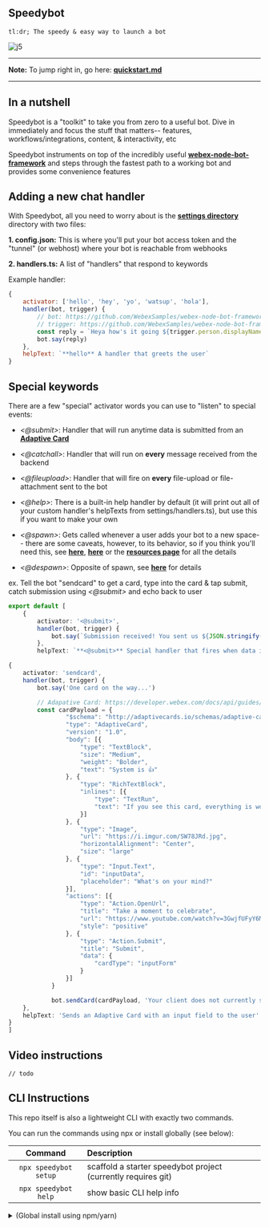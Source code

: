 ## Speedybot

```
tl:dr; The speedy & easy way to launch a bot
```

![j5](https://i.imgur.com/VQoXfHn.gif)

---

**Note:** To jump right in, go here: **[quickstart.md](https://github.com/valgaze/speedybot/blob/master/quickstart.md)**

---

## In a nutshell

Speedybot is a "toolkit" to take you from zero to a useful bot. Dive in immediately and focus the stuff that matters-- features, workflows/integrations, content, & interactivity, etc

Speedybot instruments on top of the incredibly useful **[webex-node-bot-framework](https://github.com/WebexSamples/webex-node-bot-framework)** and steps through the fastest path to a working bot and provides some convenience features

## Adding a new chat handler

With Speedybot, all you need to worry about is the **[settings directory](https://github.com/valgaze/speedybot/tree/master/settings)** directory with two files:

**1. config.json:** This is where you'll put your bot access token and the "tunnel" (or webhost) where your bot is reachable from webhooks

**2. handlers.ts:** A list of "handlers" that respond to keywords

Example handler:

```js
{
	activator: ['hello', 'hey', 'yo', 'watsup', 'hola'],
	handler(bot, trigger) {
		// bot: https://github.com/WebexSamples/webex-node-bot-framework#bot
		// trigger: https://github.com/WebexSamples/webex-node-bot-framework#trigger
		const reply = `Heya how's it going ${trigger.person.displayName}?`
		bot.say(reply)
	},
	helpText: `**hello** A handler that greets the user`
}
```

## Special keywords

There are a few "special" activator words you can use to "listen" to special events:

- *<@submit>*: Handler that will run anytime data is submitted from an **[Adaptive Card](https://developer.webex.com/docs/api/guides/cards)**

- *<@catchall>*: Handler that will run on **every** message received from the backend

- *<@fileupload>*: Handler that will fire on **every** file-upload or file-attachment sent to the bot

- *<@help>*: There is a built-in help handler by default (it will print out all of your custom handler's helpTexts from settings/handlers.ts), but use this if you want to make your own

- *<@spawn>*: Gets called whenever a user adds your bot to a new space-- there are some caveats, however, to its behavior, so if you think you'll need this, see **[here](https://github.com/WebexSamples/webex-node-bot-framework/blob/master/README.md#spawn)**, **[here](https://developer.webex.com/blog/a-deeper-dive-into-the-webex-bot-framework-for-node-js)** or the **[resources page](https://github.com/valgaze/speedybot/blob/master/docs/resources.md)** for all the details

- *<@despawn>*: Opposite of spawn, see **[here](https://github.com/WebexSamples/webex-node-bot-framework/#despawn)** for details

ex. Tell the bot "sendcard" to get a card, type into the card & tap submit, catch submission using *<@submit>* and echo back to user

```ts
export default [
	{
		activator: '<@submit>',
		handler(bot, trigger) {
			bot.say(`Submission received! You sent us ${JSON.stringify(trigger.attachmentAction.inputs)}`)
		},
		helpText: `**<@submit>** Special handler that fires when data is submitted`

{
	activator: 'sendcard',
	handler(bot, trigger) {
		bot.say('One card on the way...')

		// Adapative Card: https://developer.webex.com/docs/api/guides/cards
		const cardPayload = {
				"$schema": "http://adaptivecards.io/schemas/adaptive-card.json",
				"type": "AdaptiveCard",
				"version": "1.0",
				"body": [{
					"type": "TextBlock",
					"size": "Medium",
					"weight": "Bolder",
					"text": "System is 👍"
				}, {
					"type": "RichTextBlock",
					"inlines": [{
						"type": "TextRun",
						"text": "If you see this card, everything is working"
					}]
				}, {
					"type": "Image",
					"url": "https://i.imgur.com/SW78JRd.jpg",
					"horizontalAlignment": "Center",
					"size": "large"
				}, {
					"type": "Input.Text",
					"id": "inputData",
					"placeholder": "What's on your mind?"
				}],
				"actions": [{
					"type": "Action.OpenUrl",
					"title": "Take a moment to celebrate",
					"url": "https://www.youtube.com/watch?v=3GwjfUFyY6M",
					"style": "positive"
				}, {
					"type": "Action.Submit",
					"title": "Submit",
					"data": {
						"cardType": "inputForm"
					}
				}]
			}

			bot.sendCard(cardPayload, 'Your client does not currently support Adaptive Cards')
	},
	helpText: 'Sends an Adaptive Card with an input field to the user'
}
]
```

</details>

## Video instructions

```
// todo
```

## CLI Instructions

This repo itself is also a lightweight CLI with exactly two commands.

You can run the commands using npx or install globally (see below):

|         **Command**         |**Description**                                                                                     |
| :-------------------------: | :-------------------------------------------------------------------------------------------------- |
| `npx speedybot setup`  			| scaffold a starter speedybot project (currently requires git) |
| `npx speedybot help` 				| show basic CLI help info |


<details><summary>(Global install using npm/yarn)</summary>

Rather than using **[npx](https://docs.npmjs.com/cli/v7/commands/npx)**, you can perform a global install which install speedybot to your path

```sh
npm i -g speedybot

yarn global add speedybot
```

Make sure all works well by opening a new terminal and entering:

```sh
speedybot help
```

</details>
